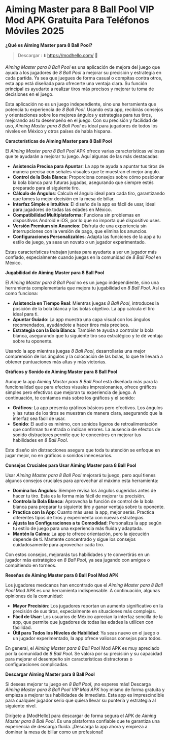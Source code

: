 # Aiming Master para 8 Ball Pool VIP Mod APK Gratuita Para Teléfonos Móviles 2025

**¿Qué es Aiming Master para 8 Ball Pool?**

>Descargar : ⬇️ https://modhello.com/ 📲

*Aiming Master para 8 Ball Pool* es una aplicación de mejora del juego que ayuda a los jugadores de *8 Ball Pool* a mejorar su precisión y estrategia en cada partida. Ya sea que juegues de forma casual o compitas contra otros, esta app está diseñada para ofrecerte una ventaja clara. Su función principal es ayudarte a realizar tiros más precisos y mejorar tu toma de decisiones en el juego.

Esta aplicación no es un juego independiente, sino una herramienta que potencia tu experiencia de *8 Ball Pool*. Usando esta app, recibirás consejos y orientaciones sobre los mejores ángulos y estrategias para tus tiros, mejorando así tu desempeño en el juego. Con su precisión y facilidad de uso, *Aiming Master para 8 Ball Pool* es ideal para jugadores de todos los niveles en México y otros países de habla hispana.

**Características de Aiming Master para 8 Ball Pool**

El *Aiming Master para 8 Ball Pool* APK ofrece varias características valiosas que te ayudarán a mejorar tu juego. Aquí algunas de las más destacadas:

- **Asistencia Precisa para Apuntar**: La app te ayuda a apuntar tus tiros de manera precisa con señales visuales que te muestran el mejor ángulo.
- **Control de la Bola Blanca**: Proporciona consejos sobre cómo posicionar la bola blanca para futuras jugadas, asegurando que siempre estés preparado para el siguiente tiro.
- **Cálculo de Ángulos**: Calcula el ángulo ideal para cada tiro, garantizando que tomes la mejor decisión en la mesa de billar.
- **Interfaz Simple e Intuitiva**: El diseño de la app es fácil de usar, ideal para jugadores de todas las edades en México.
- **Compatibilidad Multiplataforma**: Funciona sin problemas en dispositivos Android e iOS, por lo que no importa qué dispositivo uses.
- **Versión Premium sin Anuncios**: Disfruta de una experiencia sin interrupciones con la versión de pago, que elimina los anuncios.
- **Configuraciones Personalizables**: Adapta las funciones de la app a tu estilo de juego, ya seas un novato o un jugador experimentado.

Estas características trabajan juntas para ayudarte a ser un jugador más confiado, especialmente cuando juegas en la comunidad de *8 Ball Pool* en México.

**Jugabilidad de Aiming Master para 8 Ball Pool**

El *Aiming Master para 8 Ball Pool* no es un juego independiente, sino una herramienta complementaria que mejora tu jugabilidad en *8 Ball Pool*. Así es como funciona:

- **Asistencia en Tiempo Real**: Mientras juegas *8 Ball Pool*, introduces la posición de la bola blanca y las bolas objetivo. La app calcula el tiro ideal para ti.
- **Apuntar Guiado**: La app muestra una capa visual con los ángulos recomendados, ayudándote a hacer tiros más precisos.
- **Estrategia con la Bola Blanca**: También te ayuda a controlar la bola blanca, asegurando que tu siguiente tiro sea estratégico y te dé ventaja sobre tu oponente.

Usando la app mientras juegas *8 Ball Pool*, desarrollarás una mejor comprensión de los ángulos y la colocación de las bolas, lo que te llevará a obtener puntuaciones más altas y más victorias.

**Gráficos y Sonido de Aiming Master para 8 Ball Pool**

Aunque la app *Aiming Master para 8 Ball Pool* está diseñada más para la funcionalidad que para efectos visuales impresionantes, ofrece gráficos simples pero efectivos que mejoran tu experiencia de juego. A continuación, te contamos más sobre los gráficos y el sonido:

- **Gráficos**: La app presenta gráficos básicos pero efectivos. Los ángulos y las rutas de los tiros se muestran de manera clara, asegurando que la interfaz sea fácil de usar.
- **Sonido**: El audio es mínimo, con sonidos ligeros de retroalimentación que confirman tu entrada o indican errores. La ausencia de efectos de sonido distractores permite que te concentres en mejorar tus habilidades en *8 Ball Pool*.

Este diseño sin distracciones asegura que toda tu atención se enfoque en jugar mejor, no en gráficos o sonidos innecesarios.

**Consejos Cruciales para Usar Aiming Master para 8 Ball Pool**

Usar *Aiming Master para 8 Ball Pool* mejorará tu juego, pero aquí tienes algunos consejos cruciales para aprovechar al máximo esta herramienta:

- **Domina los Ángulos**: Siempre revisa los ángulos sugeridos antes de hacer tu tiro. Esta es la forma más fácil de mejorar tu precisión.
- **Controla la Bola Blanca**: Aprovecha la función de control de la bola blanca para preparar tu siguiente tiro y ganar ventaja sobre tu oponente.
- **Practica con la App**: Cuanto más uses la app, mejor serás. Practica diferentes tipos de tiros y experimenta con nuevas estrategias.
- **Ajusta las Configuraciones a tu Comodidad**: Personaliza la app según tu estilo de juego para una experiencia más fluida y adaptada.
- **Mantén la Calma**: La app te ofrece orientación, pero la ejecución depende de ti. Mantente concentrado y sigue los consejos cuidadosamente para aprovechar cada tiro.

Con estos consejos, mejorarás tus habilidades y te convertirás en un jugador más estratégico en *8 Ball Pool*, ya sea jugando con amigos o compitiendo en torneos.

**Reseñas de Aiming Master para 8 Ball Pool Mod APK**

Los jugadores mexicanos han encontrado que el *Aiming Master para 8 Ball Pool* Mod APK es una herramienta indispensable. A continuación, algunas opiniones de la comunidad:

- **Mayor Precisión**: Los jugadores reportan un aumento significativo en la precisión de sus tiros, especialmente en situaciones más complejas.
- **Fácil de Usar**: Los usuarios de México aprecian la interfaz sencilla de la app, que permite que jugadores de todas las edades la utilicen con facilidad.
- **Útil para Todos los Niveles de Habilidad**: Ya seas nuevo en el juego o un jugador experimentado, la app ofrece valiosos consejos para todos.

En general, el *Aiming Master para 8 Ball Pool* Mod APK es muy apreciado por la comunidad de *8 Ball Pool*. Se valora por su precisión y su capacidad para mejorar el desempeño sin características distractoras o configuraciones complicadas.

**Descargar Aiming Master para 8 Ball Pool**

Si deseas mejorar tu juego en *8 Ball Pool*, ¡no esperes más! Descarga *Aiming Master para 8 Ball Pool VIP Mod APK* hoy mismo de forma gratuita y empieza a mejorar tus habilidades de inmediato. Esta app es imprescindible para cualquier jugador serio que quiera llevar su puntería y estrategia al siguiente nivel.

Dirígete a [ModHello] para descargar de forma segura el APK de *Aiming Master para 8 Ball Pool*. Es una plataforma confiable que te garantiza una experiencia de descarga fluida. ¡Descarga la app ahora y empieza a dominar la mesa de billar como un profesional!
